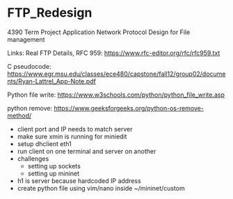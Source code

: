 # FTP_Redesign
4390 Term Project Application Network Protocol Design for File management

Links:
Real FTP Details, RFC 959: https://www.rfc-editor.org/rfc/rfc959.txt

C pseudocode: https://www.egr.msu.edu/classes/ece480/capstone/fall12/group02/documents/Ryan-Lattrel_App-Note.pdf

Python file write: https://www.w3schools.com/python/python_file_write.asp

python remove: https://www.geeksforgeeks.org/python-os-remove-method/

- client port and IP needs to match server
- make sure xmin is running for miniedit
- setup dhclient eth1
- run client on one terminal and server on another
- challenges 
	- setting up sockets
	- setting up mininet
- h1 is server because hardcoded IP address	
- create python file using vim/nano inside ~/mininet/custom
